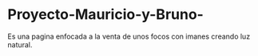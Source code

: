 # Proyecto-Mauricio-y-Bruno-
Es una pagina enfocada a la venta de unos focos con imanes creando luz natural. 

